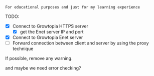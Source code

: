 ```
For educational purposes and just for my learning experience
```

TODO:
- [x] Connect to Growtopia HTTPS server
	- [x] get the Enet server IP and port
- [x] Connect to Growtopia Enet server
- [ ] Forward connection between client and server by using the proxy technique

If possible, remove any warning.

and maybe we need error checking?
